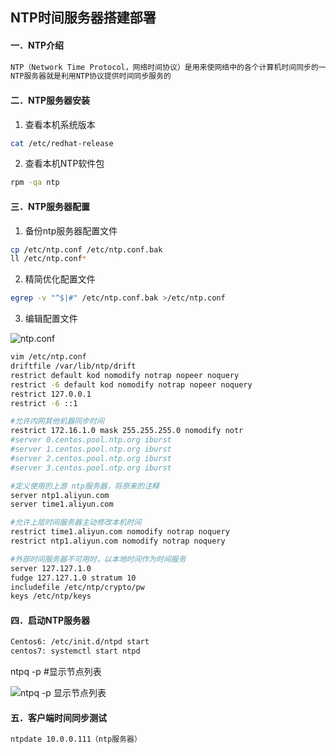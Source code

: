 ## NTP时间服务器搭建部署

#### 一．NTP介绍
```python
NTP（Network Time Protocol，网络时间协议）是用来使网络中的各个计算机时间同步的一种协议。它的用途是把计算机的时钟同步到世界协调时UTC，其精度在局域网内可达0.1ms，在互联网上绝大多数的地方其精度可以达到1-50ms。
NTP服务器就是利用NTP协议提供时间同步服务的
```
#### 二．NTP服务器安装
1. 查看本机系统版本
```bash
cat /etc/redhat-release 
```
2. 查看本机NTP软件包
```bash
rpm -qa ntp
```
#### 三．NTP服务器配置
1. 备份ntp服务器配置文件
```bash
cp /etc/ntp.conf /etc/ntp.conf.bak
ll /etc/ntp.conf*
```
2. 精简优化配置文件
```bash
egrep -v "^$|#" /etc/ntp.conf.bak >/etc/ntp.conf
```
3. 编辑配置文件

![ntp.conf](https://s1.51cto.com/images/blog/201803/21/1be243d95cbfe02fd9514fe2154c6a1c.png?x-oss-process=image/watermark,size_16,text_QDUxQ1RP5Y2a5a6i,color_FFFFFF,t_100,g_se,x_10,y_10,shadow_90,type_ZmFuZ3poZW5naGVpdGk=)
```bash
vim /etc/ntp.conf
driftfile /var/lib/ntp/drift
restrict default kod nomodify notrap nopeer noquery
restrict -6 default kod nomodify notrap nopeer noquery
restrict 127.0.0.1 
restrict -6 ::1

#允许内网其他机器同步时间
restrict 172.16.1.0 mask 255.255.255.0 nomodify notr 
#server 0.centos.pool.ntp.org iburst
#server 1.centos.pool.ntp.org iburst
#server 2.centos.pool.ntp.org iburst
#server 3.centos.pool.ntp.org iburst

#定义使用的上游 ntp服务器，将原来的注释
server ntp1.aliyun.com
server time1.aliyun.com

#允许上层时间服务器主动修改本机时间
restrict time1.aliyun.com nomodify notrap noquery
restrict ntp1.aliyun.com nomodify notrap noquery

#外部时间服务器不可用时，以本地时间作为时间服务
server 127.127.1.0 
fudge 127.127.1.0 stratum 10
includefile /etc/ntp/crypto/pw
keys /etc/ntp/keys
```
#### 四．启动NTP服务器
```bash
Centos6: /etc/init.d/ntpd start 
centos7: systemctl start ntpd
```
ntpq -p #显示节点列表

![ntpq -p 显示节点列表](https://s1.51cto.com/images/blog/201803/21/3906d7da259ec5365705dbb51467695c.png?x-oss-process=image/watermark,size_16,text_QDUxQ1RP5Y2a5a6i,color_FFFFFF,t_100,g_se,x_10,y_10,shadow_90,type_ZmFuZ3poZW5naGVpdGk=)

#### 五．客户端时间同步测试
```bash
ntpdate 10.0.0.111（ntp服务器）
```
